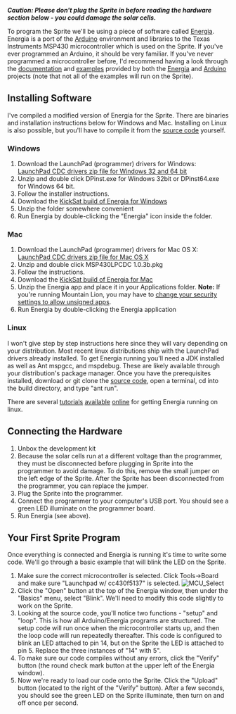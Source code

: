 ***Caution: Please don't plug the Sprite in before reading the hardware section below - you could damage the solar cells.***

To program the Sprite we'll be using a piece of software called [Energia](http://energia.nu/). Energia is a port of the [Arduino](http://arduino.cc/) environment and libraries to the Texas Instruments MSP430 microcontroller which is used on the Sprite. If you've ever programmed an Arduino, it should be very familiar. If you've never programmed a microcontroller before, I'd recommend having a look through the [documentation](http://arduino.cc/en/Reference/HomePage) and [examples](http://arduino.cc/en/Tutorial/HomePage) provided by both the [Energia](https://github.com/energia/Energia/wiki/Getting-Started) and [Arduino](http://arduino.cc/en/Guide/Environment) projects (note that not all of the examples will run on the Sprite).

## Installing Software

I've compiled a modified version of Energia for the Sprite. There are binaries and installation instructions below for Windows and Mac. Installing on Linux is also possible, but you'll have to compile it from the [source code](https://github.com/zacinaction/Energia/tree/Branch_CC430_RF_support) yourself.

### Windows
1. Download the LaunchPad (programmer) drivers for Windows: [LaunchPad CDC drivers zip file for Windows 32 and 64 bit](https://github.com/energia/Energia/raw/gh-pages/files/EZ430-UART.zip)
2. Unzip and double click DPinst.exe for Windows 32bit or DPinst64.exe for Windows 64 bit.
3. Follow the installer instructions.
4. Download the [KickSat build of Energia for Windows](https://dl.dropbox.com/u/19178351/Energia-KickSat/Energia-KickSat-Windows.zip)
5. Unzip the folder somewhere convenient
6. Run Energia by double-clicking the "Energia" icon inside the folder.

### Mac
1. Download the LaunchPad (programmer) drivers for Mac OS X: [LaunchPad CDC drivers zip file for Mac OS X](https://github.com/energia/Energia/raw/gh-pages/files/MSP430LPCDC-1.0.3b.zip)
2. Unzip and double click MSP430LPCDC 1.0.3b.pkg
3. Follow the instructions.
4. Download the [KickSat build of Energia for Mac](https://dl.dropbox.com/u/19178351/Energia-KickSat/Energia-KickSat-Mac.zip)
5. Unzip the Energia app and place it in your Applications folder. **Note:** If you're running Mountain Lion, you may have to [change your security settings to allow unsigned apps](http://www.maclife.com/article/howtos/how_tweak_settings_gatekeeper_mountain_lion).
6. Run Energia by double-clicking the Energia application

### Linux
I won't give step by step instructions here since they will vary depending on your distribution. Most recent linux distributions ship with the LaunchPad drivers already installed. To get Energia running you'll need a JDK installed as well as Ant mspgcc, and mspdebug. These are likely available through your distribution's package manager. Once you have the prerequisites installed, download or git clone the [source code](https://github.com/zacinaction/Energia/tree/Branch_CC430_RF_support), open a terminal, cd into the build directory, and type "ant run".

There are several [tutorials](http://elabz.com/msp430-in-64-bit-ubuntu-12-04-linux-the-arduino-way/) [available](http://www2.sakoman.com/OMAP/how-to-develop-msp430-launchpad-code-on-linux.html) [online](http://forum.43oh.com/topic/2184-energia-linux-installation/) for getting Energia running on linux.

## Connecting the Hardware
1. Unbox the development kit
2. Because the solar cells run at a different voltage than the programmer, they must be disconnected before plugging in Sprite into the programmer to avoid damage. To do this, remove the small jumper on the left edge of the Sprite. After the Sprite has been disconnected from the programmer, you can replace the jumper.
3. Plug the Sprite into the programmer.
4. Connect the programmer to your computer's USB port. You should see a green LED illuminate on the programmer board.
5. Run Energia (see above).

## Your First Sprite Program
Once everything is connected and Energia is running it's time to write some code. We'll go through a basic example that will blink the LED on the Sprite.

1. Make sure the correct microcontroller is selected. Click Tools->Board and make sure "Launchpad w/ cc430f5137" is selected.
![MCU_Select](https://dl.dropbox.com/u/19178351/GItHub%20Wiki%20Pictures/HowTo_MCU_Select.jpg)
2. Click the "Open" button at the top of the Energia window, then under the "Basics" menu, select "Blink". We'll need to modify this code slightly to work on the Sprite.
3. Looking at the source code, you'll notice two functions - "setup" and "loop". This is how all Arduino/Energia programs are structured. The setup code will run once when the microcontroller starts up, and then the loop code will run repeatedly thereafter. This code is configured to blink an LED attached to pin 14, but on the Sprite the LED is attached to pin 5. Replace the three instances of "14" with 5".
4. To make sure our code compiles without any errors, click the "Verify" button (the round check mark button at the upper left of the Energia window).
5. Now we're ready to load our code onto the Sprite. Click the "Upload" button (located to the right of the "Verify" button). After a few seconds, you should see the green LED on the Sprite illuminate, then turn on and off once per second.
